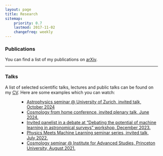 ```yaml
---
layout: page
title: Research
sitemap:
    priority: 0.7
    lastmod: 2017-11-02
    changefreq: weekly
---
```

### Publications
You can find a list of my publications on <a href="https://arxiv.org/search/astro-ph?searchtype=author&query=Lucie-Smith%2C+L">arXiv</a>.

<hr />

### Talks
<p>A list of selected scientific talks, lectures and public talks can be found on my <a href="images/CV_LLS.pdf">CV</a>. Here are some examples which you can watch: 
<ul><ul><ul>
    <li><a href="https://www.youtube.com/watch?v=1I5KkkrX2CY&ab_channel=UZHAstrophysics">Astrophysics seminar @ University of Zurich, invited talk, October 2024</a></li>
	<li><a href="https://www.youtube.com/watch?v=1z1IvUquJyI&ab_channel=CosmologyfromHome">Cosmology from home conference, invited plenary talk, June 2024.</a></li>
    <li><a href="https://www.youtube.com/watch?v=Es_742GNtfw&ab_channel=Institutd%27AstrophysiquedeParis">Invited panelist in a debate at “Debating the potential of machine learning in astronomical surveys” workshop, December 2023.</a></li>
    <li><a href="https://www.youtube.com/watch?v=GMXxbmXapsw&ab_channel=PhysicsMeetsML">Physics Meets Machine Learning seminar series, invited talk, July 2022.</a></li>
    <li><a href="https://www.youtube.com/watch?v=WaA5FdztsN4&ab_channel=InstituteforAdvancedStudy">Cosmology seminar @ Institute for Advanced Studies, Princeton University, August 2021.</a></li>
</ul></ul></ul>

</p>

